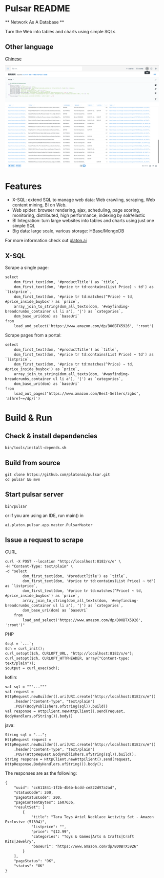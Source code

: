 Pulsar README
===================
** Network As A Database **

Turn the Web into tables and charts using simple SQLs.

## Other language
[Chinese](README.zh.md)

![product-screenshot](docs/images/pulsar-product-screenshot-1.png)

# Features
- X-SQL: extend SQL to manage web data: Web crawling, scraping, Web content mining, BI on Web.
- Web spider: browser rendering, ajax, scheduling, page scoring, monitoring, distributed, high performance, indexing by solr/elastic
- BI Integration: turn large websites into tables and charts using just one simple SQL
- Big data: large scale, various storage: HBase/MongoDB

For more information check out [platon.ai](http://platon.ai)

## X-SQL

Scrape a single page:

    select
        dom_first_text(dom, '#productTitle') as `title`,
        dom_first_text(dom, '#price tr td:contains(List Price) ~ td') as `listprice`,
        dom_first_text(dom, '#price tr td:matches(^Price) ~ td, #price_inside_buybox') as `price`,
        array_join_to_string(dom_all_texts(dom, '#wayfinding-breadcrumbs_container ul li a'), '|') as `categories`,
        dom_base_uri(dom) as `baseUri`
    from
        load_and_select('https://www.amazon.com/dp/B00BTX5926', ':root')

Scrape pages from a portal:

    select
        dom_first_text(dom, '#productTitle') as `title`,
        dom_first_text(dom, '#price tr td:contains(List Price) ~ td') as `listprice`,
        dom_first_text(dom, '#price tr td:matches(^Price) ~ td, #price_inside_buybox') as `price`,
        array_join_to_string(dom_all_texts(dom, '#wayfinding-breadcrumbs_container ul li a'), '|') as `categories`,
        dom_base_uri(dom) as `baseUri`
    from
        load_out_pages('https://www.amazon.com/Best-Sellers/zgbs', 'a[href~=/dp/]')

# Build & Run
## Check & install dependencies

    bin/tools/install-depends.sh

## Build from source

    git clone https://github.com/platonai/pulsar.git
    cd pulsar && mvn

## Start pulsar server

    bin/pulsar

or if you are using an IDE, run main() in

    ai.platon.pulsar.app.master.PulsarMaster

## Issue a request to scrape

CURL

    curl -X POST --location "http://localhost:8182/x/e" \
    -H "Content-Type: text/plain" \
    -d "select
            dom_first_text(dom, '#productTitle') as `title`,
            dom_first_text(dom, '#price tr td:contains(List Price) ~ td') as `listprice`,
            dom_first_text(dom, '#price tr td:matches(^Price) ~ td, #price_inside_buybox') as `price`,
            array_join_to_string(dom_all_texts(dom, '#wayfinding-breadcrumbs_container ul li a'), '|') as `categories`,
            dom_base_uri(dom) as `baseUri`
        from
            load_and_select('https://www.amazon.com/dp/B00BTX5926', ':root')"

PHP

    $sql = `...`;
    $ch = curl_init();
    curl_setopt($ch, CURLOPT_URL, "http://localhost:8182/x/e");
    curl_setopt($ch, CURLOPT_HTTPHEADER, array("Content-type: text/plain"));
    $output = curl_exec($ch);

kotlin:

    val sql = """..."""
    val request = HttpRequest.newBuilder().uri(URI.create("http://localhost:8182/x/e"))
        .header("Content-Type", "text/plain")
        .POST(BodyPublishers.ofString(sql)).build()
    val response = HttpClient.newHttpClient().send(request, BodyHandlers.ofString()).body()

java:

    String sql = "...";
    HttpRequest request = HttpRequest.newBuilder().uri(URI.create("http://localhost:8182/x/e"))
        .header("Content-Type", "text/plain")
        .POST(HttpRequest.BodyPublishers.ofString(sql)).build();
    String response = HttpClient.newHttpClient().send(request, HttpResponse.BodyHandlers.ofString()).body();

The responses are as the following:

    {
        "uuid": "cc611841-1f2b-4b6b-bcdd-ce822d97a2ad",
        "statusCode": 200,
        "pageStatusCode": 200,
        "pageContentBytes": 1607636,
        "resultSet": [
            {
                "title": "Tara Toys Ariel Necklace Activity Set - Amazon Exclusive (51394)",
                "listprice": "",
                "price": "$12.99",
                "categories": "Toys & Games|Arts & Crafts|Craft Kits|Jewelry",
                "baseuri": "https://www.amazon.com/dp/B00BTX5926"
            }
        ],
        "pageStatus": "OK",
        "status": "OK"
    }
